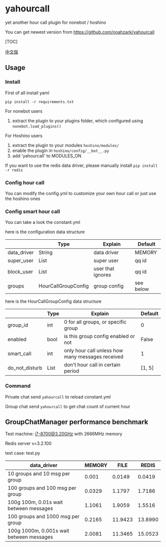 # yahourcall

yet another hour call plugin for nonebot / hoshino

You can get newest version from https://github.com/noahzark/yahourcall

[TOC]

[中文版](https://github.com/noahzark/yahourcall/blob/master/README.zh.md)

## Usage

### Install

First of all install yaml

`pip install -r requirements.txt`

For nonebot users

1. extract the plugin to your plugins folder, which configured using `nonebot.load_plugins()`

For Hoshino users

1. extract the plugin to your modules `hoshino/modules/`
2. enable the plugin in `hoshino/config/__bot__.py`
3. add 'yahourcall' to MODULES_ON

If you want to use the redis data driver, please manually install `pip install -r redis`

### Config hour call

You can modify the config.yml to customize your own hour call or just use the hoshino ones

### Config smart hour call

You can take a look the constant.yml

here is the configuration data structure

|             | Type                | Explain           | Default   |
| ----------- | ------------------- | ----------------- | --------- |
| data_driver | String              | data driver       | MEMORY    |
| super_user  | List<int>           | super user        | qq id     |
| block_user  | List<int>           | user that ignores | qq id     |
| groups      | HourCallGroupConfig | group config      | see below |

here is the HourCallGroupConfig data structure

|                | Type      | Explain                                          | Default |
| -------------- | --------- | ------------------------------------------------ | ------- |
| group_id       | int       | 0 for all groups, or specific group              | 0       |
| enabled        | bool      | is this group config enabled or not              | False   |
| smart_call     | int       | only hour call unless how many messages received | 1       |
| do_not_disturb | List<int> | don't hour call in certain period                | [1, 5]  |

### Command

Private chat send `yahourcall` to reload constant.yml

Group chat send `yahourcall` to get chat count of current hour

## GroupChatManager performance benchmark

Test machine: i7-8700@3.20GHz with 2666MHz memory

Redis server v=3.2.100

test case: test.py

| data_driver                              | MEMORY | FILE    | REDIS   |
| ---------------------------------------- | ------ | ------- | ------- |
| 10 groups and 10 msg per group           | 0.001  | 0.0149  | 0.0419  |
| 100 groups and 100 msg per group         | 0.0329 | 1.1797  | 1.7186  |
| 100g 100m, 0.01s wait between messages   | 1.1061 | 1.9059  | 1.5516  |
| 100 groups and 1000 msg per group        | 0.2165 | 11.9423 | 13.8990 |
| 100g 1000m, 0.001s wait between messages | 2.0081 | 11.3465 | 15.0523 |

